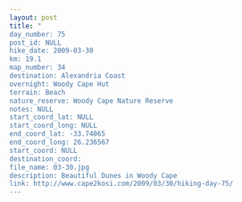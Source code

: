 ```yaml
---
layout: post
title: "
day_number: 75
post_id: NULL
hike_date: 2009-03-30
km: 19.1
map_number: 34
destination: Alexandria Coast
overnight: Woody Cape Hut
terrain: Beach
nature_reserve: Woody Cape Nature Reserve
notes: NULL
start_coord_lat: NULL
start_coord_long: NULL
end_coord_lat: -33.74065
end_coord_long: 26.236567
start_coord: NULL
destination_coord: 
file_name: 03-30.jpg
description: Beautiful Dunes in Woody Cape
link: http://www.cape2kosi.com/2009/03/30/hiking-day-75/
---
```

